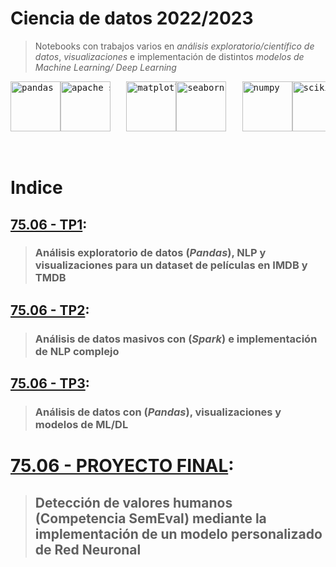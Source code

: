 # Ciencia de datos 2022/2023
> Notebooks con trabajos varios en _análisis exploratorio/científico de datos_, _visualizaciones_ e implementación de distintos _modelos de Machine Learning/ Deep Learning_

<pre>
<img src="https://cdn-icons-png.flaticon.com/256/10748/10748577.png" alt="pandas" width="80"/><img src="https://digitalis.io/wp-content/uploads/2021/04/apache_spark_logo_icon_170560.png" alt="apache spark" width="80"/>   <img src="https://upload.wikimedia.org/wikipedia/commons/thumb/0/01/Created_with_Matplotlib-logo.svg/128px-Created_with_Matplotlib-logo.svg.png" alt="matplotlib" width="80"/><img src="https://seeklogo.com/images/S/seaborn-logo-244EB2DEC5-seeklogo.com.png" alt="seaborn" width="80"/>   <img src="https://icons.iconarchive.com/icons/simpleicons-team/simple/256/numpy-icon.png" alt="numpy" width="80"/><img src="https://assets-global.website-files.com/5f8adf96ff635f6e3bf2e3d3/63eb8f1c64951e58cdd9ee38_scikit-learn.png" alt="scikit-learn" width="80"/><img src="https://miro.medium.com/v2/resize:fit:256/1*cKG1LJvVTaWqSkYSyVqtsQ.png" alt="tensorflow" width="80"/><img src="https://upload.wikimedia.org/wikipedia/commons/thumb/a/ae/Keras_logo.svg/2048px-Keras_logo.svg.png" alt="keras" width="80"/>
</pre>
<br>

# Indice

## [75.06 - TP1](https://github.com/sbarreto10/data-science-2022/tree/2220587701a76f39540415f45b16ce6f144a6305/IMDB%20DATASET%20(TP1)):
> ### Análisis exploratorio de datos (_Pandas_), NLP y visualizaciones para un dataset de películas en IMDB y TMDB
> 
## [75.06 - TP2](https://github.com/sbarreto10/data-science-2022/tree/2220587701a76f39540415f45b16ce6f144a6305/IMDB%20RDD%20(TP2)):
> ### Análisis de datos masivos con (_Spark_) e implementación de NLP complejo
> 
## [75.06 - TP3](https://github.com/sbarreto10/data-science-2022/tree/2220587701a76f39540415f45b16ce6f144a6305/SPOTIFY%20DATASET%20(TP3)):
> ### Análisis de datos con (_Pandas_), visualizaciones y modelos de ML/DL
> 
# [75.06 - PROYECTO FINAL](https://github.com/sbarreto10/data-science-2022/tree/b89df903afe030b055d9ce9d9c3d71f1955b4482/VALORES%20HUMANOS%20(PROYECTO%20FINAL)):
> ## Detección de valores humanos (Competencia SemEval) mediante la implementación de un modelo personalizado de Red Neuronal
> 
